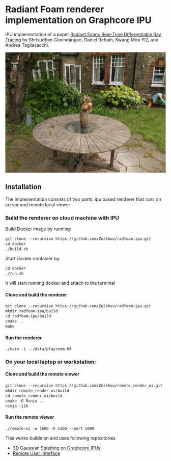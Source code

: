 # Radiant Foam renderer implementation on Graphcore IPU

IPU implementation of a paper [Radiant Foam: Real-Time Differentiable Ray Tracing](https://radfoam.github.io/) by Shrisudhan Govindarajan, Daniel Rebain, Kwang Moo Yi2, and Andrea Tagliasacchi.

![image](./assets/garden_rgb_image.png)

## Installation

The implementation consists of two parts: ipu based renderer that runs on server and remote local viewer

### Build the renderer on cloud machine with IPU

Build Docker image by running:
```
git clone --recursive https://github.com/Zulkhuu/radfoam-ipu.git
cd docker
./build.sh
```

Start Docker container by:
```
cd docker
./run.sh
```
It will start running docker and attach to the terminal

#### Clone and build the renderer
```
git clone --recursive https://github.com/Zulkhuu/radfoam-ipu.git
mkdir radfoam-ipu/build
cd radfoam-ipu/build
cmake ..
make
```

#### Run the renderer
```
./main -i ../data/playroom.h5
```

### On your local laptop or workstation:

#### Clone and build the remote viewer
```
git clone --recursive https://github.com/Zulkhuu/remote_render_ui.git
mkdir remote_render_ui/build
cd remote_render_ui/build
cmake -G Ninja ..
ninja -j16
```

#### Run the remote viewer
```
./remote-ui -w 1600 -h 1100 --port 5000
```

This works builds on and uses following repositories
 - [3D Gaussian Splatting on Graphcore IPUs](https://github.com/nmjfry/gaussian_splat_ipu)
 - [Remote User Interface](https://github.com/nmjfry/remote_render_ui)
